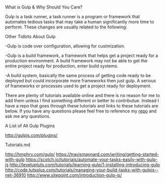 What is Gulp & Why Should You Care?

Gulp is a task runner, a task runner is a program or framework that automates tedious tasks
that may take a human significantly more time to perform. These changes are usually related to the following:


Other Tidbits About Gulp

-Gulp is code over configuration, allowing for custmization.

-Gulp is a build framework, a framework that helps get a project ready for a production environment. A build framework may not be able to get the entire project ready for production, enter build systems.

-A build system, basically the same process of getting code ready to be deployed but could incorporate more frameworks then just gulp. A serious of frameworks or processes used to get a project ready for deployment. 

There are plenty of tutorials available online and there is no reason for me to add them unless I find something different or better to contributue. Instead I have a repo that goes through these tutorials and links to these tutorials are below. If you have any questions please feel free to reference my <a href="">repo</a> and ask me any questions.

A List of All Gulp Plugins

http://gulpjs.com/plugins/

Tutorials.md

http://hmphry.com/gulp/
https://travismaynard.com/writing/getting-started-with-gulp
https://scotch.io/tutorials/automate-your-tasks-easily-with-gulp-js
http://leveluptuts.com/tutorials/learning-gulp/1-installing-introducing-gulp
http://code.tutsplus.com/tutorials/managing-your-build-tasks-with-gulpjs--net-36910
http://www.sitepoint.com/introduction-gulp-js/
